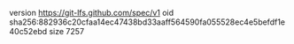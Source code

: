 version https://git-lfs.github.com/spec/v1
oid sha256:882936c20cfaa14ec47438bd33aaff564590fa055528ec4e5befdf1e40c52ebd
size 7257

